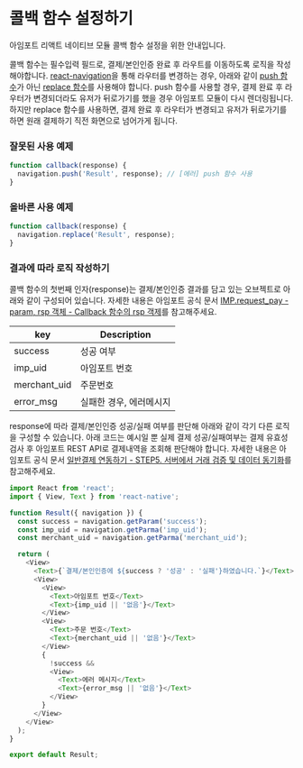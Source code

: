 
# 콜백 함수 설정하기
아임포트 리액트 네이티브 모듈 콜백 함수 설정을 위한 안내입니다.

콜백 함수는 필수입력 필드로, 결제/본인인증 완료 후 라우트를 이동하도록 로직을 작성해야합니다. [react-navigation](https://github.com/react-navigation/react-navigation)을 통해 라우터를 변경하는 경우, 아래와 같이 [push 함수](https://reactnavigation.org/docs/en/stack-actions.html#push)가 아닌 [replace 함수](https://reactnavigation.org/docs/en/stack-actions.html#replace)를 사용해야 합니다.
push 함수를 사용할 경우, 결제 완료 후 라우터가 변경되더라도 유저가 뒤로가기를 했을 경우 아임포트 모듈이 다시 렌더링됩니다. 하지만 replace 함수를 사용하면, 결제 완료 후 라우터가 변경되고 유저가 뒤로가기를 하면 원래 결제하기 직전 화면으로 넘어가게 됩니다.

### 잘못된 사용 예제
```javascript
function callback(response) {
  navigation.push('Result', response); // [에러] push 함수 사용
}
```

### 올바른 사용 예제
```javascript
function callback(response) {
  navigation.replace('Result', response);
}
```

### 결과에 따라 로직 작성하기
콜백 함수의 첫번째 인자(response)는 결제/본인인증 결과를 담고 있는 오브젝트로 아래와 같이 구성되어 있습니다. 자세한 내용은 아임포트 공식 문서 [IMP.request_pay - param, rsp 객체 - Callback 함수의 rsp 객제](https://docs.iamport.kr/tech/imp#callback)를 참고해주세요.

| key           |  Description       | 
| ------------- | ------------------ | 
| success       | 성공 여부            |
| imp_uid       | 아임포트 번호         |
| merchant_uid  | 주문번호             |
| error_msg     | 실패한 경우, 에러메시지  |

response에 따라 결제/본인인증 성공/실패 여부를 판단해 아래와 같이 각기 다른 로직을 구성할 수 있습니다. 아래 코드는 예시일 뿐 실제 결제 성공/실패여부는 결제 유효성 검사 후 아임포트 REST API로 결제내역을 조회해 판단해야 합니다. 자세한 내용은 아임포트 공식 문서 [일반결제 연동하기 - STEP5. 서버에서 거래 검증 및 데이터 동기화](https://docs.iamport.kr/implementation/payment#server-side-logic)를 참고해주세요.

```javascript
import React from 'react';
import { View, Text } from 'react-native';

function Result({ navigation }) {
  const success = navigation.getParam('success');
  const imp_uid = navigation.getParma('imp_uid');
  const merchant_uid = navigation.getParma('merchant_uid');

  return (
    <View>
      <Text>{`결제/본인인증에 ${success ? '성공' : '실패'}하였습니다.`}</Text>
      <View>
        <View>
          <Text>아임포트 번호</Text>
          <Text>{imp_uid || '없음'}</Text>
        </View>
        <View>
          <Text>주문 번호</Text>
          <Text>{merchant_uid || '없음'}</Text>
        </View>
        {
          !success && 
          <View>
            <Text>에러 메시지</Text>
            <Text>{error_msg || '없음'}</Text>
          </View>
        }
      </View>
    </View>
  );
}

export default Result;
```